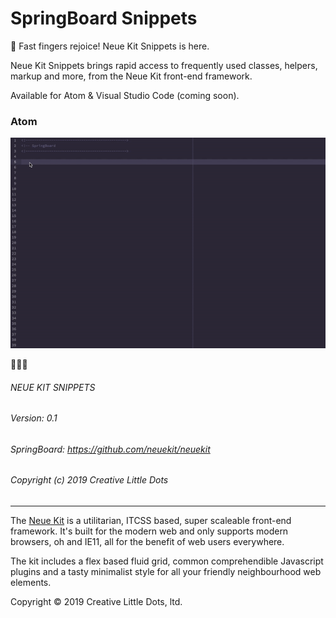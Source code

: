 # SpringBoard Snippets

👋 Fast fingers rejoice! Neue Kit Snippets is here. 

Neue Kit Snippets brings rapid access to frequently used classes, helpers, markup and more, from the Neue Kit front-end framework.

Available for Atom & Visual Studio Code (coming soon).

### Atom

![](/images/sb-atom.gif)




👨🏻‍💻
###### NEUE KIT SNIPPETS
###### Version: 0.1
###### SpringBoard: https://github.com/neuekit/neuekit
###### Copyright (c) 2019 Creative Little Dots
_________________________________

The <a href="http://creativelittle.uk/neuekit" target="_blank">Neue Kit</a> is a utilitarian, ITCSS based, super scaleable front-end framework. It's built for the modern web and only supports modern browsers, oh and IE11, all for the benefit of web users everywhere.

The kit includes a flex based fluid grid, common comprehendible Javascript plugins and a tasty minimalist style for all your friendly neighbourhood web elements.


Copyright © 2019 Creative Little Dots, ltd.

